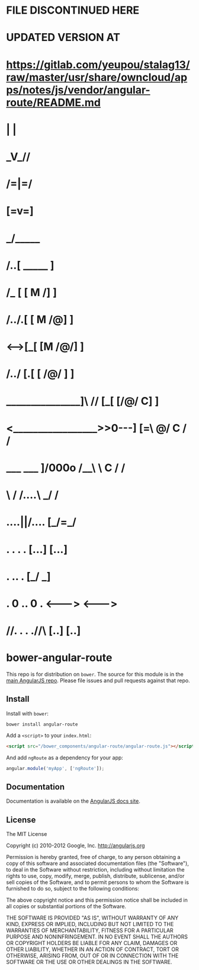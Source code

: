 #
# FILE DISCONTINUED HERE
# UPDATED VERSION AT
#         https://gitlab.com/yeupou/stalag13/raw/master/usr/share/owncloud/apps/notes/js/vendor/angular-route/README.md
#
#                                 |     |
#                                 \_V_//
#                                 \/=|=\/
#                                  [=v=]
#                                __\___/_____
#                               /..[  _____  ]
#                              /_  [ [  M /] ]
#                             /../.[ [ M /@] ]
#                            <-->[_[ [M /@/] ]
#                           /../ [.[ [ /@/ ] ]
#      _________________]\ /__/  [_[ [/@/ C] ]
#     <_________________>>0---]  [=\ \@/ C / /
#        ___      ___   ]/000o   /__\ \ C / /
#           \    /              /....\ \_/ /
#        ....\||/....           [___/=\___/
#       .    .  .    .          [...] [...]
#      .      ..      .         [___/ \___]
#      .    0 .. 0    .         <---> <--->
#   /\/\.    .  .    ./\/\      [..]   [..]
#
# bower-angular-route

This repo is for distribution on `bower`. The source for this module is in the
[main AngularJS repo](https://github.com/angular/angular.js/tree/master/src/ngRoute).
Please file issues and pull requests against that repo.

## Install

Install with `bower`:

```shell
bower install angular-route
```

Add a `<script>` to your `index.html`:

```html
<script src="/bower_components/angular-route/angular-route.js"></script>
```

And add `ngRoute` as a dependency for your app:

```javascript
angular.module('myApp', ['ngRoute']);
```

## Documentation

Documentation is available on the
[AngularJS docs site](http://docs.angularjs.org/api/ngRoute).

## License

The MIT License

Copyright (c) 2010-2012 Google, Inc. http://angularjs.org

Permission is hereby granted, free of charge, to any person obtaining a copy
of this software and associated documentation files (the "Software"), to deal
in the Software without restriction, including without limitation the rights
to use, copy, modify, merge, publish, distribute, sublicense, and/or sell
copies of the Software, and to permit persons to whom the Software is
furnished to do so, subject to the following conditions:

The above copyright notice and this permission notice shall be included in
all copies or substantial portions of the Software.

THE SOFTWARE IS PROVIDED "AS IS", WITHOUT WARRANTY OF ANY KIND, EXPRESS OR
IMPLIED, INCLUDING BUT NOT LIMITED TO THE WARRANTIES OF MERCHANTABILITY,
FITNESS FOR A PARTICULAR PURPOSE AND NONINFRINGEMENT. IN NO EVENT SHALL THE
AUTHORS OR COPYRIGHT HOLDERS BE LIABLE FOR ANY CLAIM, DAMAGES OR OTHER
LIABILITY, WHETHER IN AN ACTION OF CONTRACT, TORT OR OTHERWISE, ARISING FROM,
OUT OF OR IN CONNECTION WITH THE SOFTWARE OR THE USE OR OTHER DEALINGS IN
THE SOFTWARE.
